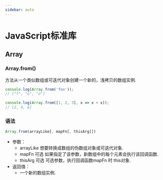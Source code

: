 ```yaml
---
sidebar: auto
---
```


# JavaScript标准库

## Array

### Array.from()

方法从一个类似数组或可迭代对象创建一个新的，浅拷贝的数组实例.

``` js
console.log(Array.from('foo'));
// ["f", "o", "o"]

console.log(Array.from([1, 2, 3], x => x + x));
// [2, 4, 6]
```

### 语法
``` js
Array.from(arrayLike[, mapFn[, thisArg]])
```

* 参数：
   - arrayLike 想要转换成数组的伪数组对象或可迭代对象.
   - mapFn 可选  如果指定了该参数，新数组中的每个元素会执行该回调函数.
   - thisArg 可选 可选参数，执行回调函数mapFn 时 this对象.
* 返回值：
   - 一个新的数组实例.

